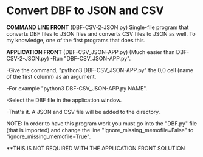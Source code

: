 # Convert DBF to JSON and CSV

**COMMAND LINE FRONT** (DBF-CSV-2-JSON.py)
Single-file program that converts DBF files to JSON files and converts CSV files to JSON as well.
To my knowledge, one of the first programs that does this.

**APPLICATION FRONT** (DBF-CSV_JSON-APP.py) (Much easier than DBF-CSV-2-JSON.py)
  -Run "DBF-CSV_JSON-APP.py".
  
  -Give the command, "python3 DBF-CSV_JSON-APP.py" the 0,0 cell (name of the first column) as an argument.
  
  -For example "python3 DBF-CSV_JSON-APP.py NAME". 
  
  -Select the DBF file in the application window. 
  
  -That's it. A JSON and CSV file will be added to the directory. 

NOTE:
  In order to have this program work you must go into the "DBF.py" file (that is imported) and change the line 
  "ignore_missing_memofile=False" to "ignore_missing_memofile=True".
  
  **THIS IS NOT REQUIRED WITH THE APPLICATION FRONT SOLUTION
